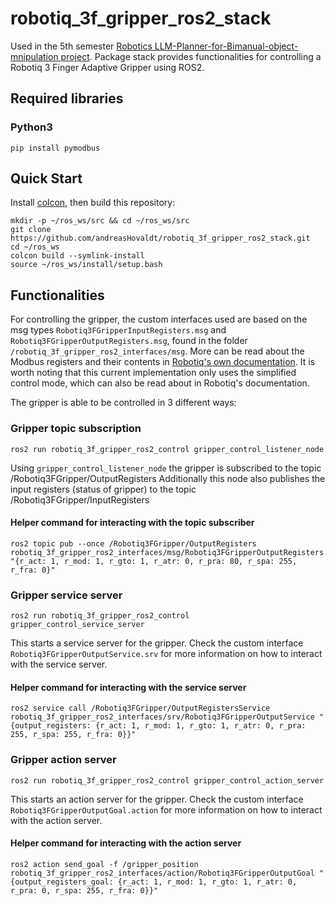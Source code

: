 # robotiq_3f_gripper_ros2_stack
Used in the 5th semester [Robotics LLM-Planner-for-Bimanual-object-mnipulation project](https://github.com/andreasHovaldt/LLM-Planner-for-Bimanual-object-manipulation). Package stack provides functionalities for controlling a Robotiq 3 Finger Adaptive Gripper using ROS2.

## Required libraries
### Python3
```shell
pip install pymodbus
```

## Quick Start
Install [colcon](https://docs.ros.org/en/humble/Tutorials/Colcon-Tutorial.html#install-colcon), then build this repository:

```shell
mkdir -p ~/ros_ws/src && cd ~/ros_ws/src
git clone https://github.com/andreasHovaldt/robotiq_3f_gripper_ros2_stack.git
cd ~/ros_ws
colcon build --symlink-install
source ~/ros_ws/install/setup.bash
```

## Functionalities
For controlling the gripper, the custom interfaces used are based on the msg types ```Robotiq3FGripperInputRegisters.msg```
and ```Robotiq3FGripperOutputRegisters.msg```, found in the folder ```/robotiq_3f_gripper_ros2_interfaces/msg```. More can be read about the Modbus registers and their contents in [Robotiq's own documentation](https://assets.robotiq.com/website-assets/support_documents/document/3-Finger_PDF_20210617.pdf).
It is worth noting that this current implementation only uses the simplified control mode, which can also be read about in Robotiq's documentation. 

The gripper is able to be controlled in 3 different ways:

### Gripper topic subscription
```shell
ros2 run robotiq_3f_gripper_ros2_control gripper_control_listener_node
```
Using ```gripper_control_listener_node``` the gripper is subscribed to the topic /Robotiq3FGripper/OutputRegisters
Additionally this node also publishes the input registers (status of gripper) to the topic /Robotiq3FGripper/InputRegisters

#### Helper command for interacting with the topic subscriber
```shell
ros2 topic pub --once /Robotiq3FGripper/OutputRegisters robotiq_3f_gripper_ros2_interfaces/msg/Robotiq3FGripperOutputRegisters "{r_act: 1, r_mod: 1, r_gto: 1, r_atr: 0, r_pra: 80, r_spa: 255, r_fra: 0}"
```


### Gripper service server
```shell
ros2 run robotiq_3f_gripper_ros2_control gripper_control_service_server
```
This starts a service server for the gripper. Check the custom interface ```Robotiq3FGripperOutputService.srv``` for more information on how to interact with the service server.

#### Helper command for interacting with the service server
```shell
ros2 service call /Robotiq3FGripper/OutputRegistersService robotiq_3f_gripper_ros2_interfaces/srv/Robotiq3FGripperOutputService "{output_registers: {r_act: 1, r_mod: 1, r_gto: 1, r_atr: 0, r_pra: 255, r_spa: 255, r_fra: 0}}"
```


### Gripper action server
```shell
ros2 run robotiq_3f_gripper_ros2_control gripper_control_action_server
```
This starts an action server for the gripper. Check the custom interface ```Robotiq3FGripperOutputGoal.action``` for more information on how to interact with the action server.

#### Helper command for interacting with the action server
```shell
ros2 action send_goal -f /gripper_position robotiq_3f_gripper_ros2_interfaces/action/Robotiq3FGripperOutputGoal "{output_registers_goal: {r_act: 1, r_mod: 1, r_gto: 1, r_atr: 0, r_pra: 0, r_spa: 255, r_fra: 0}}"
```




